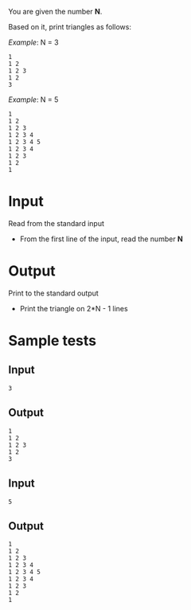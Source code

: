 You are given the number **N**.

Based on it, print triangles as follows:

*Example*: N = 3

```
1
1 2
1 2 3
1 2
3
```

*Example*: N = 5

```
1
1 2
1 2 3
1 2 3 4
1 2 3 4 5
1 2 3 4
1 2 3
1 2
1
```

# Input

Read from the standard input

- From the first line of the input, read the number **N**

# Output

Print to the standard output

- Print the triangle on 2\*N - 1 lines

# Sample tests

## Input

```
3
```

## Output

```
1
1 2
1 2 3
1 2
3
```

## Input

```
5
```

## Output

```
1
1 2
1 2 3
1 2 3 4
1 2 3 4 5
1 2 3 4
1 2 3
1 2
1
```
